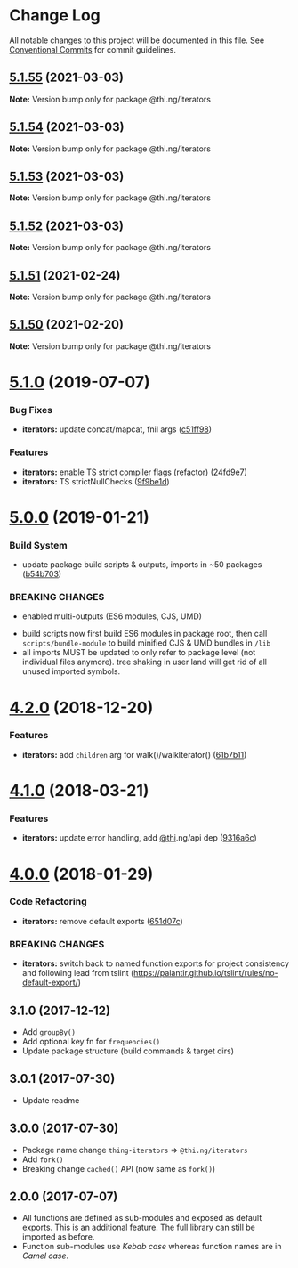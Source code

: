 # Change Log

All notable changes to this project will be documented in this file.
See [Conventional Commits](https://conventionalcommits.org) for commit guidelines.

## [5.1.55](https://github.com/thi-ng/umbrella/compare/@thi.ng/iterators@5.1.54...@thi.ng/iterators@5.1.55) (2021-03-03)

**Note:** Version bump only for package @thi.ng/iterators





## [5.1.54](https://github.com/thi-ng/umbrella/compare/@thi.ng/iterators@5.1.53...@thi.ng/iterators@5.1.54) (2021-03-03)

**Note:** Version bump only for package @thi.ng/iterators





## [5.1.53](https://github.com/thi-ng/umbrella/compare/@thi.ng/iterators@5.1.52...@thi.ng/iterators@5.1.53) (2021-03-03)

**Note:** Version bump only for package @thi.ng/iterators





## [5.1.52](https://github.com/thi-ng/umbrella/compare/@thi.ng/iterators@5.1.51...@thi.ng/iterators@5.1.52) (2021-03-03)

**Note:** Version bump only for package @thi.ng/iterators





## [5.1.51](https://github.com/thi-ng/umbrella/compare/@thi.ng/iterators@5.1.50...@thi.ng/iterators@5.1.51) (2021-02-24)

**Note:** Version bump only for package @thi.ng/iterators





## [5.1.50](https://github.com/thi-ng/umbrella/compare/@thi.ng/iterators@5.1.49...@thi.ng/iterators@5.1.50) (2021-02-20)

**Note:** Version bump only for package @thi.ng/iterators





# [5.1.0](https://github.com/thi-ng/umbrella/compare/@thi.ng/iterators@5.0.19...@thi.ng/iterators@5.1.0) (2019-07-07)

### Bug Fixes

* **iterators:** update concat/mapcat, fnil args ([c51ff98](https://github.com/thi-ng/umbrella/commit/c51ff98))

### Features

* **iterators:** enable TS strict compiler flags (refactor) ([24fd9e7](https://github.com/thi-ng/umbrella/commit/24fd9e7))
* **iterators:** TS strictNullChecks ([9f9be1d](https://github.com/thi-ng/umbrella/commit/9f9be1d))

# [5.0.0](https://github.com/thi-ng/umbrella/compare/@thi.ng/iterators@4.2.4...@thi.ng/iterators@5.0.0) (2019-01-21)

### Build System

* update package build scripts & outputs, imports in ~50 packages ([b54b703](https://github.com/thi-ng/umbrella/commit/b54b703))

### BREAKING CHANGES

* enabled multi-outputs (ES6 modules, CJS, UMD)

- build scripts now first build ES6 modules in package root, then call
  `scripts/bundle-module` to build minified CJS & UMD bundles in `/lib`
- all imports MUST be updated to only refer to package level
  (not individual files anymore). tree shaking in user land will get rid of
  all unused imported symbols.

# [4.2.0](https://github.com/thi-ng/umbrella/compare/@thi.ng/iterators@4.1.40...@thi.ng/iterators@4.2.0) (2018-12-20)

### Features

* **iterators:** add `children` arg for walk()/walkIterator() ([61b7b11](https://github.com/thi-ng/umbrella/commit/61b7b11))

<a name="4.1.0"></a>
# [4.1.0](https://github.com/thi-ng/umbrella/compare/@thi.ng/iterators@4.0.7...@thi.ng/iterators@4.1.0) (2018-03-21)

### Features

* **iterators:** update error handling, add [@thi](https://github.com/thi).ng/api dep ([9316a6c](https://github.com/thi-ng/umbrella/commit/9316a6c))

<a name="4.0.0"></a>
# [4.0.0](https://github.com/thi-ng/umbrella/compare/@thi.ng/iterators@3.2.4...@thi.ng/iterators@4.0.0) (2018-01-29)

### Code Refactoring

* **iterators:** remove default exports ([651d07c](https://github.com/thi-ng/umbrella/commit/651d07c))

### BREAKING CHANGES

* **iterators:** switch back to named function exports for project consistency
and following lead from tslint (https://palantir.github.io/tslint/rules/no-default-export/)

## 3.1.0 (2017-12-12)

- Add `groupBy()`
- Add optional key fn for `frequencies()`
- Update package structure (build commands & target dirs)

## 3.0.1 (2017-07-30)

- Update readme

## 3.0.0 (2017-07-30)

- Package name change `thing-iterators` => `@thi.ng/iterators`
- Add `fork()`
- Breaking change `cached()` API (now same as `fork()`)

## 2.0.0 (2017-07-07)

- All functions are defined as sub-modules and exposed as default exports. This is an additional feature. The full library can still be imported as before.
- Function sub-modules use *Kebab case* whereas function names are in *Camel case*.
